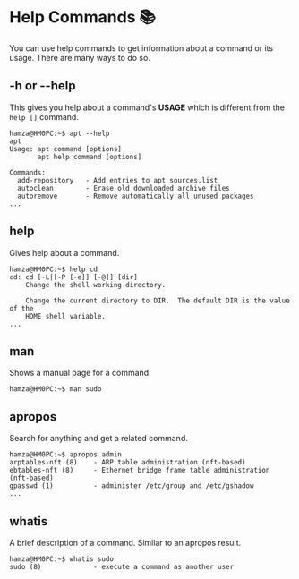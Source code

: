 # Help Commands 📚
You can use help commands to get information about a command or its usage. There are many ways to do so.

## -h or --help
This gives you help about a command's **USAGE** which is different from the `help []` command.
```
hamza@HM0PC:~$ apt --help
apt
Usage: apt command [options]
       apt help command [options]

Commands:
  add-repository   - Add entries to apt sources.list
  autoclean        - Erase old downloaded archive files
  autoremove       - Remove automatically all unused packages
...
```

## help
Gives help about a command.
```
hamza@HM0PC:~$ help cd
cd: cd [-L|[-P [-e]] [-@]] [dir]
    Change the shell working directory.
    
    Change the current directory to DIR.  The default DIR is the value of the
    HOME shell variable.
...
```

## man
Shows a manual page for a command.
```
hamza@HM0PC:~$ man sudo
```

## apropos
Search for anything and get a related command.
```
hamza@HM0PC:~$ apropos admin
arptables-nft (8)    - ARP table administration (nft-based)
ebtables-nft (8)     - Ethernet bridge frame table administration (nft-based)
gpasswd (1)          - administer /etc/group and /etc/gshadow
...
```

## whatis
A brief description of a command. Similar to an apropos result.
```
hamza@HM0PC:~$ whatis sudo
sudo (8)             - execute a command as another user
```
